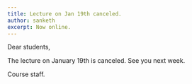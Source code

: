```yaml
---
title: Lecture on Jan 19th canceled.
author: sanketh
excerpt: Now online.
---
```


Dear students,

The lecture on January 19th is canceled. See you next week.


Course staff.


